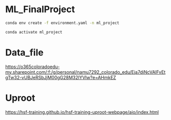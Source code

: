 # ML_FinalProject

``` bash
conda env create -f environment.yaml -n ml_project
```

``` bash
conda activate ml_project
```

# Data_file
https://o365coloradoedu-my.sharepoint.com/:f:/g/personal/namu7292_colorado_edu/Eja7djNcVAlFvEtgTw32-vUBJeRSbJjM00gG28M32lYVIw?e=AHmkEZ

# Uproot
https://hsf-training.github.io/hsf-training-uproot-webpage/aio/index.html
